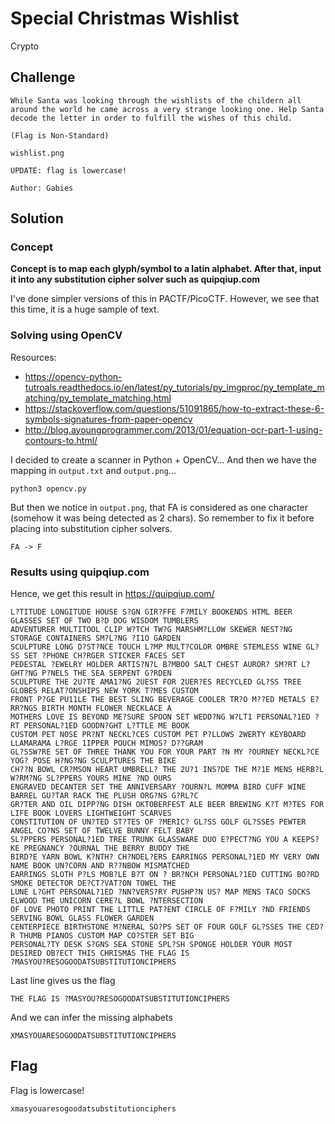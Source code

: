 # Special Christmas Wishlist
Crypto

## Challenge 

	While Santa was looking through the wishlists of the childern all around the world he came across a very strange looking one. Help Santa decode the letter in order to fulfill the wishes of this child.

	(Flag is Non-Standard)

	wishlist.png

	UPDATE: flag is lowercase!

	Author: Gabies

## Solution

### Concept

**Concept is to map each glyph/symbol to a latin alphabet. After that, input it into any substitution cipher solver such as quipqiup.com**

I've done simpler versions of this in PACTF/PicoCTF. However, we see that this time, it is a huge sample of text.

### Solving using OpenCV

Resources:
- https://opencv-python-tutroals.readthedocs.io/en/latest/py_tutorials/py_imgproc/py_template_matching/py_template_matching.html
- https://stackoverflow.com/questions/51091865/how-to-extract-these-6-symbols-signatures-from-paper-opencv
- http://blog.ayoungprogrammer.com/2013/01/equation-ocr-part-1-using-contours-to.html/

I decided to create a scanner in Python + OpenCV... And then we have the mapping in `output.txt` and `output.png`...

	python3 opencv.py 

But then we notice in `output.png`, that FA is considered as one character (somehow it was being detected as 2 chars). So remember to fix it before placing into substitution cipher solvers.

	FA -> F

### Results using quipqiup.com

Hence, we get this result in https://quipqiup.com/

	L?TITUDE LONGITUDE HOUSE S?GN GIR?FFE F?MILY BOOKENDS HTML BEER GLASSES SET OF TWO B?D DOG WISDOM TUMBLERS 
	ADVENTURER MULTITOOL CLIP W?TCH TW?G MARSHM?LLOW SKEWER NEST?NG STORAGE CONTAINERS SM?L?NG ?I1O GARDEN 
	SCULPTURE LONG D?ST?NCE TOUCH L?MP MULT?COLOR OMBRE STEMLESS WINE GL?SS SET ?PHONE CH?RGER STICKER FACES SET 
	PEDESTAL ?EWELRY HOLDER ARTIS?N?L B?MBOO SALT CHEST AUROR? SM?RT L?GHT?NG P?NELS THE SEA SERPENT G?RDEN 
	SCULPTURE THE 2U?TE AMA1?NG 2UEST FOR 2UER?ES RECYCLED GL?SS TREE GLOBES RELAT?ONSHIPS NEW YORK T?MES CUSTOM 
	FRONT P?GE PU11LE THE BEST SLING BEVERAGE COOLER TR?O M??ED METALS E?RR?NGS BIRTH MONTH FLOWER NECKLACE A 
	MOTHERS LOVE IS BEYOND ME?SURE SPOON SET WEDD?NG W?LT1 PERSONAL?1ED ?RT PERSONAL?1ED GOODN?GHT L?TTLE ME BOOK 
	CUSTOM PET NOSE PR?NT NECKL?CES CUSTOM PET P?LLOWS 2WERTY KEYBOARD LLAMARAMA L?RGE 1IPPER POUCH MIMOS? D??GRAM 
	GL?SSW?RE SET OF THREE THANK YOU FOR YOUR PART ?N MY ?OURNEY NECKL?CE YOG? POSE H?NG?NG SCULPTURES THE BIKE 
	CH??N BOWL CR?MSON HEART UMBRELL? THE 2U?1 INS?DE THE M?1E MENS HERB?L W?RM?NG SL?PPERS YOURS MINE ?ND OURS 
	ENGRAVED DECANTER SET THE ANNIVERSARY ?OURN?L MOMMA BIRD CUFF WINE BARREL GU?TAR RACK THE PLUSH ORG?NS G?RL?C 
	GR?TER AND OIL DIPP?NG DISH OKTOBERFEST ALE BEER BREWING K?T M?TES FOR LIFE BOOK LOVERS LIGHTWEIGHT SCARVES 
	CONSTITUTION OF UN?TED ST?TES OF ?MERIC? GL?SS GOLF GL?SSES PEWTER ANGEL CO?NS SET OF TWELVE BUNNY FELT BABY 
	SL?PPERS PERSONAL?1ED TREE TRUNK GLASSWARE DUO E?PECT?NG YOU A KEEPS?KE PREGNANCY ?OURNAL THE BERRY BUDDY THE 
	BIRD?E YARN BOWL K?NTH? CH?NDEL?ERS EARRINGS PERSONAL?1ED MY VERY OWN NAME BOOK UN?CORN AND R??NBOW MISMATCHED 
	EARRINGS SLOTH P?LS MOB?LE B?T ON ? BR?NCH PERSONAL?1ED CUTTING BO?RD SMOKE DETECTOR DE?CT?VAT?ON TOWEL THE 
	LUNE L?GHT PERSONAL?1ED ?NN?VERS?RY PUSHP?N US? MAP MENS TACO SOCKS ELWOOD THE UNICORN CERE?L BOWL ?NTERSECTION 
	OF LOVE PHOTO PRINT THE LITTLE PAT?ENT CIRCLE OF F?MILY ?ND FRIENDS SERVING BOWL GLASS FLOWER GARDEN 
	CENTERPIECE BIRTHSTONE M?NERAL SO?PS SET OF FOUR GOLF GL?SSES THE CED?R THUMB PIANOS CUSTOM MAP CO?STER SET BIG 
	PERSONAL?TY DESK S?GNS SEA STONE SPL?SH SPONGE HOLDER YOUR MOST DESIRED OB?ECT THIS CHRISMAS THE FLAG IS 
	?MASYOU?RESOGOODATSUBSTITUTIONCIPHERS

Last line gives us the flag

	THE FLAG IS ?MASYOU?RESOGOODATSUBSTITUTIONCIPHERS

And we can infer the missing alphabets

	XMASYOUARESOGOODATSUBSTITUTIONCIPHERS

## Flag

Flag is lowercase!

	xmasyouaresogoodatsubstitutionciphers
